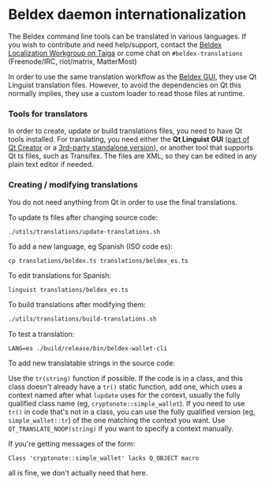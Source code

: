Beldex daemon internationalization
==================================

The Beldex command line tools can be translated in various languages. If you wish to contribute and need help/support, contact the [Beldex Localization Workgroup on Taiga](https://taiga.getbeldex.org/project/erciccione-beldex-localization/) or come chat on `#beldex-translations` (Freenode/IRC, riot/matrix, MatterMost)

In order to use the same translation workflow as the [Beldex GUI](https://github.com/Beldex-Coin/beldex-gui), they use Qt Linguist translation files.  However, to avoid the dependencies on Qt this normally implies, they use a custom loader to read those files at runtime.

### Tools for translators

In order to create, update or build translations files, you need to have Qt tools installed. For translating, you need either the **Qt Linguist GUI** ([part of Qt Creator](https://www.qt.io/download) or a [3rd-party standalone version](https://github.com/lelegard/qtlinguist-installers/releases)), or another tool that supports Qt ts files, such as Transifex.  The files are XML, so they can be edited in any plain text editor if needed.

### Creating / modifying translations

You do not need anything from Qt in order to use the final translations.

To update ts files after changing source code:

```bash
./utils/translations/update-translations.sh
```

To add a new language, eg Spanish (ISO code es):

    cp translations/beldex.ts translations/beldex_es.ts

To edit translations for Spanish:

    linguist translations/beldex_es.ts

To build translations after modifying them:

```bash
./utils/translations/build-translations.sh
```

To test a translation:

    LANG=es ./build/release/bin/beldex-wallet-cli

To add new translatable strings in the source code:

Use the `tr(string)` function if possible. If the code is in a class, and this class doesn't already have a `tr()` static function, add one, which uses a context named after what `lupdate` uses for the context, usually the fully qualified class name (eg, `cryptonote::simple_wallet`).  If you need to use `tr()` in code that's not in a class, you can use the fully qualified version (eg, `simple_wallet::tr`) of the one matching the context you want. Use `QT_TRANSLATE_NOOP(string)` if you want to specify a context manually.

If you're getting messages of the form:

```
Class 'cryptonote::simple_wallet' lacks Q_OBJECT macro
```

all is fine, we don't actually need that here.
